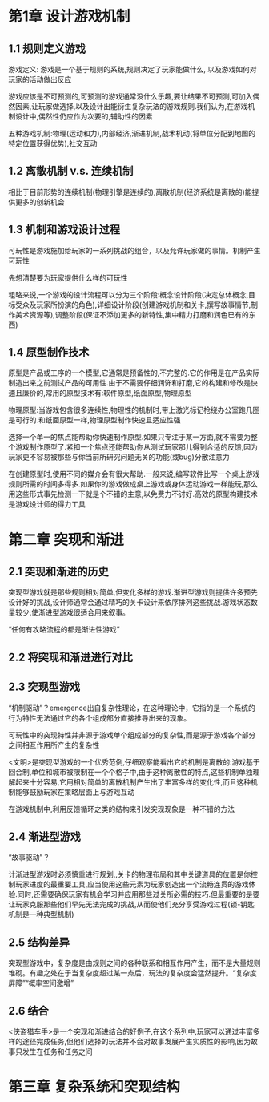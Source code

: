 # 第1章 设计游戏机制

## 1.1 规则定义游戏

游戏定义: 游戏是一个基于规则的系统,规则决定了玩家能做什么, 以及游戏如何对玩家的活动做出反应

游戏应该是不可预测的,可预测的游戏通常没什么乐趣,要让结果不可预测,可加入偶然因素,让玩家做选择,以及设计出能衍生复杂玩法的游戏规则.我们认为,在游戏机制设计中,偶然性仍应作为次要的,辅助性的因素     

五种游戏机制:物理(运动和力),内部经济,渐进机制,战术机动(将单位分配到地图的特定位置获得优势),社交互动

## 1.2 离散机制 v.s. 连续机制

相比于目前形势的连续机制(物理引擎是连续的),离散机制(经济系统是离散的)能提供更多的创新机会

## 1.3 机制和游戏设计过程


可玩性是游戏施加给玩家的一系列挑战的组合，以及允许玩家做的事情。机制产生可玩性

先想清楚要为玩家提供什么样的可玩性

粗略来说,一个游戏的设计流程可以分为三个阶段:概念设计阶段(决定总体概念,目标受众及玩家所扮演的角色),详细设计阶段(创建游戏机制和关卡,撰写故事情节,制作美术资源等),调整阶段(保证不添加更多的新特性,集中精力打磨和润色已有的东西)

## 1.4 原型制作技术

原型是产品或工序的一个模型,它通常是预备性的,不完整的.它的作用是在产品实际制造出来之前测试产品的可用性.由于不需要仔细润饰和打磨,它的构建和修改是快速且廉价的,常用的原型技术有:软件原型,纸面原型,物理原型

物理原型:当游戏包含很多连续性,物理性的机制时,带上激光标记枪绕办公室跑几圈是可行的.和纸面原型一样,物理原型制作快速且适应性强

选择一个单一的焦点能帮助你快速制作原型.如果只专注于某一方面,就不需要为整个游戏制作原型了.紧扣一个焦点还能帮助你从测试玩家那儿得到合适的反馈,因为玩家更不容易被那些与你当前所研究问题无关的功能(或bug)分散注意力

在创建原型时,使用不同的媒介会有很大帮助.一般来说,编写软件比写一个桌上游戏规则所需的时间多得多.如果你的游戏做成桌上游戏或身体运动游戏一样能玩,那么用这些形式事先检测一下就是个不错的主意,以免费力不讨好.高效的原型构建技术是游戏设计师的得力工具


# 第二章 突现和渐进

## 2.1 突现和渐进的历史

突现型游戏就是那些规则相对简单,但变化多样的游戏.渐进型游戏则提供许多预先设计好的挑战,设计师通常会通过精巧的关卡设计来依序排列这些挑战.游戏状态数量较少,使渐进型游戏很适合用来叙事。


“任何有攻略流程的都是渐进性游戏”

## 2.2 将突现和渐进进行对比

## 2.3 突现型游戏

“机制驱动”？emergence出自复杂性理论，在这种理论中，它指的是一个系统的行为特性无法通过它的各个组成部分直接推导出来的现象。

可玩性中的突现特性并非源于游戏单个组成部分的复杂性,而是源于游戏各个部分之间相互作用所产生的复杂性

<文明>是突现型游戏的一个优秀范例,仔细观察能看出它的机制是离散的:游戏基于回合制,单位和城市被限制在一个个格子中,由于这种离散性的特点,这些机制单独理解起来十分容易,它用相对简单的离散机制产生出了丰富多样的变化性,而且这种机制能够鼓励玩家在策略层面上与游戏互动

在游戏机制中,利用反馈循环之类的结构来引发突现现象是一种不错的方法


## 2.4 渐进型游戏

“故事驱动"？

计渐进型游戏时必须慎重进行规划,,关卡的物理布局和其中关键道具的位置是你控制玩家进度的最重要工具,应当使用这些元素为玩家创造出一个流畅连贯的游戏体验.同时,还需要确保玩家有机会学习并应用那些过关所必需的技巧.但最重要的是要让玩家克服那些他们早先无法完成的挑战,从而使他们充分享受游戏过程(锁-钥匙机制是一种典型机制)

## 2.5 结构差异

突现型游戏中，复杂度是由规则之间的各种联系和相互作用产生，而不是大量规则堆砌。有趣之处在于当复杂度超过某一点后，玩法的复杂度会猛然提升。“复杂度屏障”“概率空间激增”

## 2.6 结合

<侠盗猎车手>是一个突现和渐进结合的好例子,在这个系列中,玩家可以通过丰富多样的途径完成任务,但他们选择的玩法并不会对故事发展产生实质性的影响,因为故事只发生在任务和任务之间

# 第三章 复杂系统和突现结构